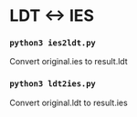 # LDT <-> IES

### `python3 ies2ldt.py`

Convert original.ies to result.ldt

### `python3 ldt2ies.py`

Convert original.ldt to result.ies